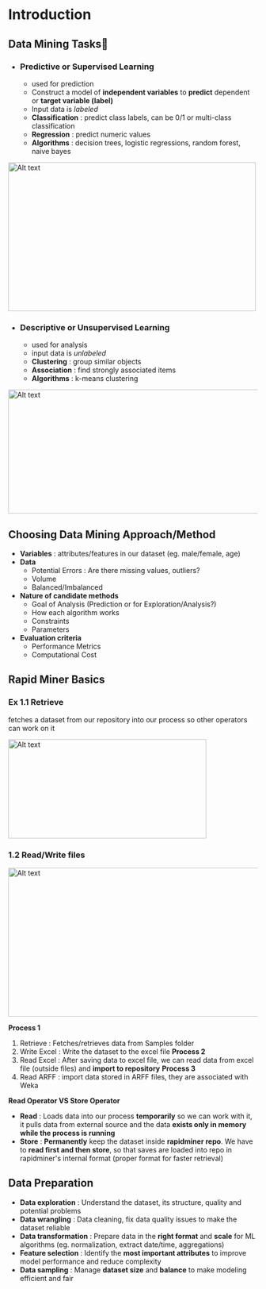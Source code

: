 # Introduction
## Data Mining Tasks💎
- ### Predictive or Supervised Learning
	- used for prediction
	- Construct a model of **independent variables** to **predict** dependent or **target variable (label)**
	- Input data is *labeled* 
	- **Classification**  : predict class labels, can be 0/1 or multi-class classification
	- **Regression** : predict numeric values
	- **Algorithms** : decision trees, logistic regressions, random forest, naive bayes
	
<img src="DataMining/pictures/Supervised-learning.png" alt="Alt text" width="500" height="300"/>

- ### Descriptive or Unsupervised Learning
	- used for analysis
	- input data is *unlabeled*
	- **Clustering** : group similar objects
	- **Association** : find strongly associated items
	- **Algorithms** : k-means clustering

<img src="DataMining/pictures/Unsupervised-learning.png" alt="Alt text" width="600" height="250"/>

## Choosing Data Mining Approach/Method
- **Variables** : attributes/features in our dataset (eg. male/female, age)
- **Data**
	- Potential Errors : Are there missing values, outliers?
	- Volume
	- Balanced/Imbalanced
- **Nature of candidate methods**
	- Goal of Analysis (Prediction or for Exploration/Analysis?)
	- How each algorithm works
	- Constraints
	- Parameters
- **Evaluation criteria**
	- Performance Metrics
	- Computational Cost
## Rapid Miner Basics

### Ex 1.1 Retrieve
fetches a dataset from our repository into our process so other operators can work on it

<img src="DataMining/pictures/Retrieve.png" alt="Alt text" width="400" height="200"/>

### 1.2 Read/Write files

<img src="DataMining/pictures/Read-and-write-files.png" alt="Alt text" width="550" height="300"/>

**Process 1**
1. Retrieve : Fetches/retrieves data from Samples folder
2. Write Excel : Write the dataset to the excel file
**Process 2**
3. Read Excel : After saving data to excel file, we can read data from excel file (outside files) and **import to repository**
**Process 3**
4. Read ARFF : import data stored in ARFF files, they are associated with Weka

**Read Operator VS Store Operator**
- **Read** : Loads data into our process **temporarily** so we can work with it, it pulls data from external source and the data **exists only in memory while the process is running**
- **Store** : **Permanently** keep the dataset inside **rapidminer repo**. We have to **read first and then store**, so that saves are loaded into repo in rapidminer's internal format (proper format for faster retrieval)
## Data Preparation
- **Data exploration** : Understand the dataset, its structure, quality and potential problems
- **Data wrangling** : Data cleaning, fix data quality issues to make the dataset reliable
- **Data transformation** : Prepare data in the **right format** and **scale** for ML algorithms (eg. normalization, extract date/time, aggregations)
- **Feature selection** : Identify the **most important attributes** to improve model performance and reduce complexity
- **Data sampling** : Manage **dataset size** and **balance** to make modeling efficient and fair

